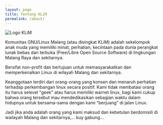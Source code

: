 ```yaml
---
layout: page
title: Tentang KLiM
permalink: /about/
---
```


<img src="{{ site.baseurl }}/assets/logo.png" title="Logo KLiM" alt="Logo KLiM" class="profile">

Komunitas GNU/Linux Malang (atau disingkat KLiM) adalah sekelompok anak muda yang memiliki minat, perhatian, kecintaan pada dunia perangkat lunak bebas dan terbuka (Free/Libre Open Source Software) di lingkungan Malang Raya dan sekitarnya. 

Bersifat non-profit dan bertujuan untuk memasyarakatkan dan memperkenalkan Linux di wilayah Malang dan sekitarnya.

Keanggotaan terdiri dari orang-orang yang konsen dan menaruh perhatian terhadap perkembangan linux secara positif.  Kami tidak membatasi orang itu harus selevel "geek" atau harus memiliki warnet linux, bagi kami cukup bahwa orang tersebut mau mendedikasikan sebagian waktu dalam hidupnya untuk bersama-sama dengan kami "berjuang" di jalan Linux.

Jadi jika anda adalah orang yang kami maksud dan kebetulan berdomisili di wailayah Malang dan sekitarnya,… kuy gabung...


